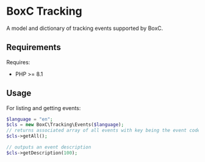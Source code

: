 # BoxC Tracking

A model and dictionary of tracking events supported by BoxC.

## Requirements

Requires:
- PHP >= 8.1

## Usage

For listing and getting events:

```php
$language = "en";
$cls = new BoxC\Tracking\Events($language);
// returns associated array of all events with key being the event code
$cls->getAll();

// outputs an event description
$cls->getDescription(100);
```

